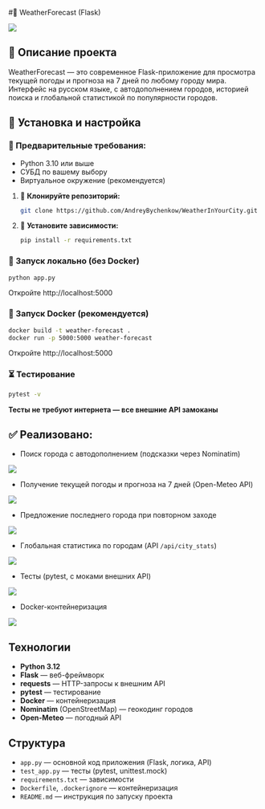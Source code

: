 #🐍 WeatherForecast (Flask)

![](https://i.postimg.cc/NGSY5K9q/obsh.jpg)

## 📌 Описание проекта

WeatherForecast — это современное Flask-приложение для просмотра текущей погоды и прогноза на 7 дней по любому городу мира. Интерфейс на русском языке, с автодополнением городов, историей поиска и глобальной статистикой по популярности городов.

## 📌 Установка и настройка

### 🔧 Предварительные требования:

- Python 3.10 или выше
- СУБД по вашему выбору
- Виртуальное окружение (рекомендуется)

1. 📌 **Клонируйте репозиторий:**

   ```bash
   git clone https://github.com/AndreyBychenkow/WeatherInYourCity.git
   ```
2. 📌 **Установите зависимости:**

   ```bash
   pip install -r requirements.txt   
   ```
### 🚀 Запуск локально (без Docker)

```sh
python app.py
```
Откройте http://localhost:5000

### 🚀 Запуск Docker (рекомендуется)

```sh
docker build -t weather-forecast .
docker run -p 5000:5000 weather-forecast
```

Откройте http://localhost:5000

### ⏳ Тестирование

```sh
pytest -v
```
**Тесты не требуют интернета — все внешние API замоканы**


## ✅ Реализовано:

- Поиск города с автодополнением (подсказки через Nominatim)

![](https://i.postimg.cc/B6JkV1hy/image.jpg)

- Получение текущей погоды и прогноза на 7 дней (Open-Meteo API)

![](https://i.postimg.cc/qvkm0dch/7-day.jpg)

- Предложение последнего города при повторном заходе

![](https://i.postimg.cc/RVCfZC8B/image.jpg)

- Глобальная статистика по городам (API `/api/city_stats`)

![](https://i.postimg.cc/nzt9bn7N/image.jpg)

- Тесты (pytest, с моками внешних API)

![](https://i.postimg.cc/Nf09wJ9G/image.jpg)

- Docker-контейнеризация

![](https://i.postimg.cc/nrhzprLS/debug.jpg)

## Технологии
- **Python 3.12**
- **Flask** — веб-фреймворк
- **requests** — HTTP-запросы к внешним API
- **pytest** — тестирование
- **Docker** — контейнеризация
- **Nominatim** (OpenStreetMap) — геокодинг городов
- **Open-Meteo** — погодный API

## Структура
- `app.py` — основной код приложения (Flask, логика, API)
- `test_app.py` — тесты (pytest, unittest.mock)
- `requirements.txt` — зависимости
- `Dockerfile`, `.dockerignore` — контейнеризация
- `README.md` —  инструкция по запуску проекта

